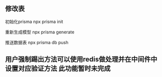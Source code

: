 ## 修改表

初始化prisma
npx prisma init

重新生成模型
npx prisma generate
 
推送数据表
npx prisma db push



## 用户强制踢出方法可以使用redis做处理并在中间件中设置对应验证方法 此功能暂时未完成